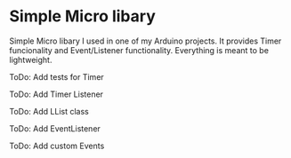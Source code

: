 # Simple Micro libary

Simple Micro libary I used in one of my Arduino projects. It provides Timer funcionality and Event/Listener functionality. Everything is meant to be lightweight.


ToDo: Add tests for Timer

ToDo: Add Timer Listener

ToDo: Add LList class

ToDo: Add EventListener

ToDo: Add custom Events

